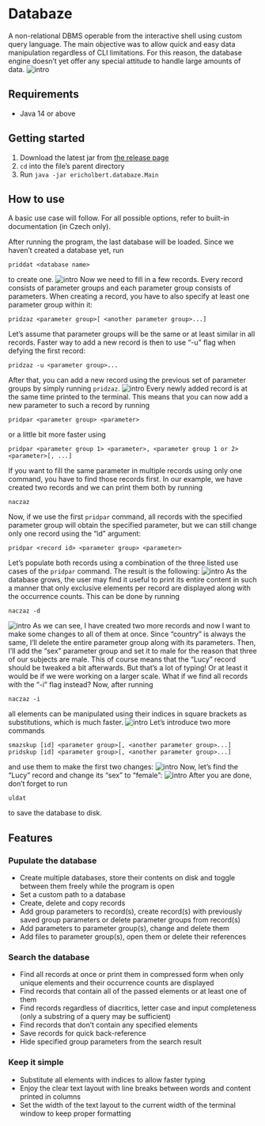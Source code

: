 # Databaze
A non-relational DBMS operable from the interactive shell using custom query language. The main objective was to allow quick and easy data manipulation regardless of CLI limitations. For this reason, the database engine doesn’t yet offer any special attitude to handle large amounts of data.
![intro](/../main/assets/intro_01.png)

## Requirements
* Java 14 or above

## Getting started
1. Download the latest jar from [the release page](https://github.com/ericholbert/databaze/releases)
2. `cd` into the file’s parent directory
3. Run `java -jar ericholbert.databaze.Main`

## How to use
A basic use case will follow. For all possible options, refer to built-in documentation (in Czech only).

After running the program, the last database will be loaded. Since we haven’t created a database yet, run
```
priddat <database name>
```
to create one.
![intro](/../main/assets/use_case_01.png)
Now we need to fill in a few records. Every record consists of parameter groups and each parameter group consists of parameters. When creating a record, you have to also specify at least one parameter group within it:
```
pridzaz <parameter group>[ <another parameter group>...]
```
Let’s assume that parameter groups will be the same or at least similar in all records. Faster way to add a new record is then to use “-u” flag when defying the first record:
```
pridzaz -u <parameter group>...
```
After that, you can add a new record using the previous set of parameter groups by simply running `pridzaz`.
![intro](/../main/assets/use_case_02.png)
Every newly added record is at the same time printed to the terminal. This means that you can now add a new parameter to such a record by running
```
pridpar <parameter group> <parameter>
```
or a little bit more faster using
```
pridpar <parameter group 1> <parameter>, <parameter group 1 or 2> <parameter>[, ...]
```
If you want to fill the same parameter in multiple records using only one command, you have to find those records first. In our example, we have created two records and we can print them both by running
```
naczaz
```
Now, if we use the first `pridpar` command, all records with the specified parameter group will obtain the specified parameter, but we can still change only one record using the “id” argument:
```
pridpar <record id> <parameter group> <parameter>
```
Let’s populate both records using a combination of the three listed use cases of the `pridpar` command. The result is the following:
![intro](/../main/assets/use_case_03.png)
As the database grows, the user may find it useful to print its entire content in such a manner that only exclusive elements per record are displayed along with the occurrence counts. This can be done by running
```
naczaz -d
```
![intro](/../main/assets/use_case_04.png)
As we can see, I have created two more records and now I want to make some changes to all of them at once. Since “country” is always the same, I’ll delete the entire parameter group along with its parameters. Then, I’ll add the “sex” parameter group and set it to male for the reason that three of our subjects are male. This of course means that the “Lucy” record should be tweaked a bit afterwards.
But that’s a lot of typing! Or at least it would be if we were working on a larger scale. What if we find all records with the “-i” flag instead? Now, after running
```
naczaz -i
```
all elements can be manipulated using their indices in square brackets as substitutions, which is much faster.
![intro](/../main/assets/use_case_05.png)
Let’s introduce two more commands
```
smazskup [id] <parameter group>[, <another parameter group>...]
pridskup [id] <parameter group>[, <another parameter group>...]
```
and use them to make the first two changes:
![intro](/../main/assets/use_case_06.png)
Now, let’s find the “Lucy” record and change its “sex” to “female”:
![intro](/../main/assets/use_case_07.png)
After you are done, don’t forget to run
```
uldat
```
to save the database to disk.

## Features
### Pupulate the database
* Create multiple databases, store their contents on disk and toggle between them freely while the program is open
* Set a custom path to a database
* Create, delete and copy records
* Add group parameters to record(s), create record(s) with previously saved group parameters or delete parameter groups from record(s)
* Add parameters to parameter group(s), change and delete them
* Add files to parameter group(s), open them or delete their references

### Search the database
* Find all records at once or print them in compressed form when only unique elements and their occurrence counts are displayed
* Find records that contain all of the passed elements or at least one of them
* Find records regardless of diacritics, letter case and input completeness (only a substring of a query may be sufficient)
* Find records that don’t contain any specified elements
* Save records for quick back-reference
* Hide specified group parameters from the search result

### Keep it simple
* Substitute all elements with indices to allow faster typing
* Enjoy the clear text layout with line breaks between words and content printed in columns
* Set the width of the text layout to the current width of the terminal window to keep proper formatting
